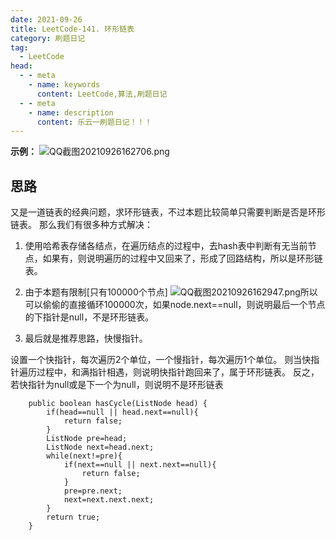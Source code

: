 ```yaml
---
date: 2021-09-26
title: LeetCode-141. 环形链表
category: 刷题日记
tag:
  - LeetCode
head:
  - - meta
    - name: keywords
      content: LeetCode,算法,刷题日记
  - - meta
    - name: description
      content: 乐云一刷题日记！！！
---
```

**示例：**
![QQ截图20210926162706.png](https://leyunone-img.oss-cn-hangzhou.aliyuncs.com/image/2021-09-26/QQ截图20210926162706.png)
## 思路
又是一道链表的经典问题，求环形链表，不过本题比较简单只需要判断是否是环形链表。
那么我们有很多种方式解决：
1. 使用哈希表存储各结点，在遍历结点的过程中，去hash表中判断有无当前节点，如果有，则说明遍历的过程中又回来了，形成了回路结构，所以是环形链表。
2. 由于本题有限制[只有100000个节点]
![QQ截图20210926162947.png](https://leyunone-img.oss-cn-hangzhou.aliyuncs.com/image/2021-09-26/QQ截图20210926162947.png)所以可以偷偷的直接循环100000次，如果node.next==null，则说明最后一个节点的下指针是null，不是环形链表。

3. 最后就是推荐思路，快慢指针。

设置一个快指针，每次遍历2个单位，一个慢指针，每次遍历1个单位。
则当快指针遍历过程中，和满指针相遇，则说明快指针跑回来了，属于环形链表。
反之，若快指针为null或是下一个为null，则说明不是环形链表

```
    public boolean hasCycle(ListNode head) {
        if(head==null || head.next==null){
            return false;
        }
        ListNode pre=head;
        ListNode next=head.next;
        while(next!=pre){
            if(next==null || next.next==null){
                return false;
            }
            pre=pre.next;
            next=next.next.next;
        }
        return true;
    }
```
